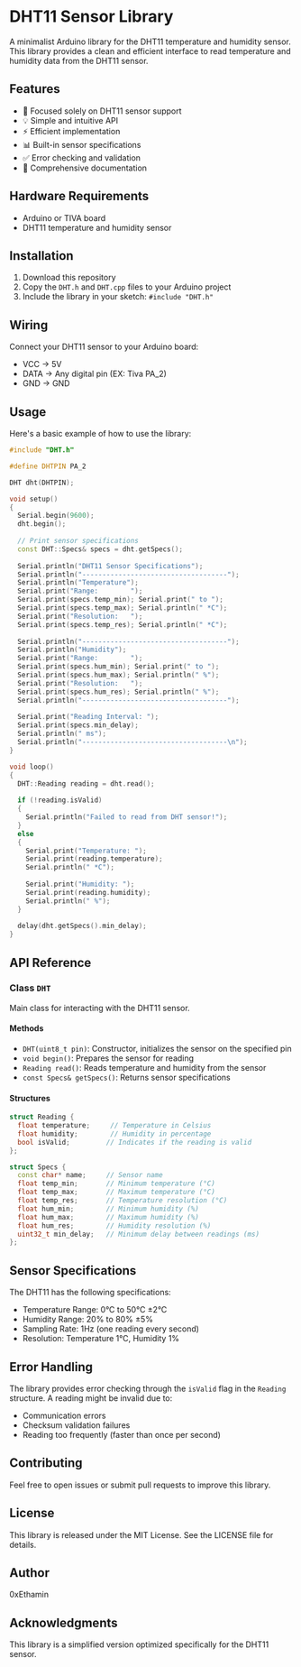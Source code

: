 # DHT11 Sensor Library

A minimalist Arduino library for the DHT11 temperature and humidity sensor. This library provides a clean and efficient interface to read temperature and humidity data from the DHT11 sensor.

## Features

- 🎯 Focused solely on DHT11 sensor support
- 💡 Simple and intuitive API
- ⚡ Efficient implementation
- 📊 Built-in sensor specifications
- ✅ Error checking and validation
- 📝 Comprehensive documentation

## Hardware Requirements

- Arduino or TIVA board
- DHT11 temperature and humidity sensor

## Installation

1. Download this repository
2. Copy the `DHT.h` and `DHT.cpp` files to your Arduino project
3. Include the library in your sketch: `#include "DHT.h"`

## Wiring

Connect your DHT11 sensor to your Arduino board:
- VCC → 5V
- DATA → Any digital pin (EX: Tiva PA_2)
- GND → GND

## Usage

Here's a basic example of how to use the library:

```cpp
#include "DHT.h"

#define DHTPIN PA_2

DHT dht(DHTPIN);

void setup() 
{
  Serial.begin(9600);
  dht.begin();
  
  // Print sensor specifications
  const DHT::Specs& specs = dht.getSpecs();
  
  Serial.println("DHT11 Sensor Specifications");
  Serial.println("------------------------------------");
  Serial.println("Temperature");
  Serial.print("Range:        "); 
  Serial.print(specs.temp_min); Serial.print(" to "); 
  Serial.print(specs.temp_max); Serial.println(" *C");
  Serial.print("Resolution:   "); 
  Serial.print(specs.temp_res); Serial.println(" *C");
  
  Serial.println("------------------------------------");
  Serial.println("Humidity");
  Serial.print("Range:        "); 
  Serial.print(specs.hum_min); Serial.print(" to "); 
  Serial.print(specs.hum_max); Serial.println(" %");
  Serial.print("Resolution:   "); 
  Serial.print(specs.hum_res); Serial.println(" %");
  Serial.println("------------------------------------");
  
  Serial.print("Reading Interval: ");
  Serial.print(specs.min_delay);
  Serial.println(" ms");
  Serial.println("------------------------------------\n");
}

void loop() 
{
  DHT::Reading reading = dht.read();
  
  if (!reading.isValid) 
  {
    Serial.println("Failed to read from DHT sensor!");
  } 
  else 
  {
    Serial.print("Temperature: ");
    Serial.print(reading.temperature);
    Serial.println(" *C");
    
    Serial.print("Humidity: ");
    Serial.print(reading.humidity);
    Serial.println(" %");
  }
  
  delay(dht.getSpecs().min_delay);
}
```

## API Reference

### Class `DHT`

Main class for interacting with the DHT11 sensor.

#### Methods

- `DHT(uint8_t pin)`: Constructor, initializes the sensor on the specified pin
- `void begin()`: Prepares the sensor for reading
- `Reading read()`: Reads temperature and humidity from the sensor
- `const Specs& getSpecs()`: Returns sensor specifications

#### Structures

```cpp
struct Reading {
  float temperature;     // Temperature in Celsius
  float humidity;        // Humidity in percentage
  bool isValid;         // Indicates if the reading is valid
};

struct Specs {
  const char* name;     // Sensor name
  float temp_min;       // Minimum temperature (°C)
  float temp_max;       // Maximum temperature (°C)
  float temp_res;       // Temperature resolution (°C)
  float hum_min;        // Minimum humidity (%)
  float hum_max;        // Maximum humidity (%)
  float hum_res;        // Humidity resolution (%)
  uint32_t min_delay;   // Minimum delay between readings (ms)
};
```

## Sensor Specifications

The DHT11 has the following specifications:
- Temperature Range: 0°C to 50°C ±2°C
- Humidity Range: 20% to 80% ±5%
- Sampling Rate: 1Hz (one reading every second)
- Resolution: Temperature 1°C, Humidity 1%

## Error Handling

The library provides error checking through the `isValid` flag in the `Reading` structure. A reading might be invalid due to:
- Communication errors
- Checksum validation failures
- Reading too frequently (faster than once per second)

## Contributing

Feel free to open issues or submit pull requests to improve this library.

## License

This library is released under the MIT License. See the LICENSE file for details.

## Author

0xEthamin

## Acknowledgments

This library is a simplified version optimized specifically for the DHT11 sensor. 